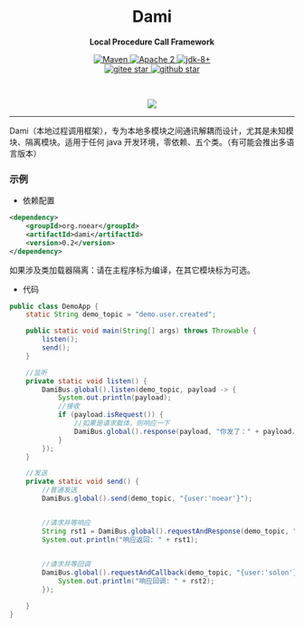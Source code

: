 <h1 align="center" style="text-align:center;">
  Dami
</h1>
<p align="center">
	<strong>Local Procedure Call Framework</strong>
</p>

<p align="center">
    <a target="_blank" href="https://search.maven.org/artifact/org.noear/dami">
        <img src="https://img.shields.io/maven-central/v/org.noear/dami.svg?label=Maven%20Central" alt="Maven" />
    </a>
    <a target="_blank" href="https://www.apache.org/licenses/LICENSE-2.0.txt">
		<img src="https://img.shields.io/:license-Apache2-blue.svg" alt="Apache 2" />
	</a>
    <a target="_blank" href="https://www.oracle.com/java/technologies/javase/javase-jdk8-downloads.html">
		<img src="https://img.shields.io/badge/JDK-8+-green.svg" alt="jdk-8+" />
	</a>
    <br />
    <a target="_blank" href='https://gitee.com/noear/dami/stargazers'>
        <img src='https://gitee.com/noear/dami/badge/star.svg' alt='gitee star'/>
    </a>
    <a target="_blank" href='https://github.com/noear/dami/stargazers'>
        <img src="https://img.shields.io/github/stars/noear/dami.svg?logo=github" alt="github star"/>
    </a>
</p>

<br/>
<p align="center">
	<a href="https://jq.qq.com/?_wv=1027&k=kjB5JNiC">
	<img src="https://img.shields.io/badge/QQ交流群-22200020-orange"/></a>
</p>


<hr />




Dami（本地过程调用框架），专为本地多模块之间通讯解耦而设计，尤其是未知模块、隔离模块。适用于任何 java 开发环境，零依赖、五个类。（有可能会推出多语言版本）

### 示例

* 依赖配置

```xml
<dependency>
    <groupId>org.noear</groupId>
    <artifactId>dami</artifactId>
    <version>0.2</version>
</dependency>
```

如果涉及类加载器隔离：请在主程序标为编译，在其它模块标为可选。

* 代码

```java
public class DemoApp {
    static String demo_topic = "demo.user.created";

    public static void main(String[] args) throws Throwable {
        listen();
        send();
    }

    //监听
    private static void listen() {
        DamiBus.global().listen(demo_topic, payload -> {
            System.out.println(payload);
            //接收
            if (payload.isRequest()) {
                //如果是请求载体，则响应一下
                DamiBus.global().response(payload, "你发了：" + payload.getContent());
            }
        });
    }

    //发送
    private static void send() {
        //普通发送
        DamiBus.global().send(demo_topic, "{user:'noear'}");


        //请求并等响应
        String rst1 = DamiBus.global().requestAndResponse(demo_topic, "{user:'dami'}");
        System.out.println("响应返回: " + rst1);

        
        //请求并等回调
        DamiBus.global().requestAndCallback(demo_topic, "{user:'solon'}", (rst2) -> {
            System.out.println("响应回调: " + rst2);
        });

    }
}
```
